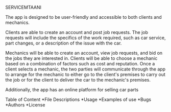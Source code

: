 SERVICEMTAANI

The app is designed to be user-friendly and accessible to both clients and mechanics.

Clients are able to create an account and post job requests. The job requests will include the specifics of the work required, such as car service, part changes, or a description of the issue with the car.

Mechanics will be able to create an account, view job requests, and bid on the jobs they are interested in. Clients will be able to choose a mechanic based on a combination of factors such as cost and reputation. Once a client selects a mechanic, the two parties will communicate through the app to arrange for the mechanic to either go to the client's premises to carry out the job or for the client to deliver the car to the mechanic's premises.

Additionally, the app has an online platform for selling car parts

Table of Content
*File Descriptions
*Usage
*Examples of use
*Bugs
*Authors
*License







